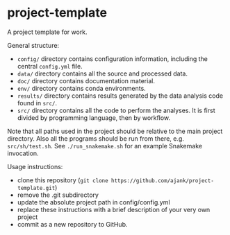 # project-template
A project template for work.

General structure:
* `config/` directory contains configuration information, including the central `config.yml` file.
* `data/` directory contains all the source and processed data.
* `doc/` directory contains documentation material.
* `env/` directory contains conda environments.
* `results/` directory contains results generated by the data analysis code found in `src/`.
* `src/` directory contains all the code to perform the analyses. It is first divided by programming language, then by workflow.

Note that all paths used in the project should be relative to the main
project directory. Also all the programs should be run from there, e.g.
`src/sh/test.sh`. See `./run_snakemake.sh` for an example Snakemake
invocation.

Usage instructions:
* clone this repository (`git clone https://github.com/ajank/project-template.git`)
* remove the .git subdirectory
* update the absolute project path in config/config.yml
* replace these instructions with a brief description of your very own project
* commit as a new repository to GitHub.
